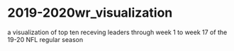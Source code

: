 # 2019-2020wr_visualization
a visualization of top ten receving leaders through week 1 to week 17 of the 19-20 NFL regular season
